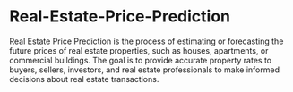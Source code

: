 # Real-Estate-Price-Prediction
Real Estate Price Prediction is the process of estimating or forecasting the future prices of real estate properties, such as houses, apartments, or commercial buildings. The goal is to provide accurate property rates to buyers, sellers, investors, and real estate professionals to make informed decisions about real estate transactions.
